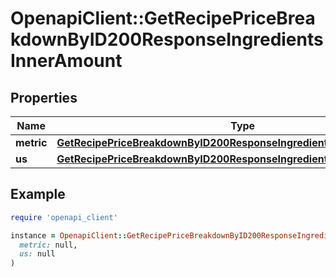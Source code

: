 # OpenapiClient::GetRecipePriceBreakdownByID200ResponseIngredientsInnerAmount

## Properties

| Name | Type | Description | Notes |
| ---- | ---- | ----------- | ----- |
| **metric** | [**GetRecipePriceBreakdownByID200ResponseIngredientsInnerAmountMetric**](GetRecipePriceBreakdownByID200ResponseIngredientsInnerAmountMetric.md) |  |  |
| **us** | [**GetRecipePriceBreakdownByID200ResponseIngredientsInnerAmountMetric**](GetRecipePriceBreakdownByID200ResponseIngredientsInnerAmountMetric.md) |  |  |

## Example

```ruby
require 'openapi_client'

instance = OpenapiClient::GetRecipePriceBreakdownByID200ResponseIngredientsInnerAmount.new(
  metric: null,
  us: null
)
```

